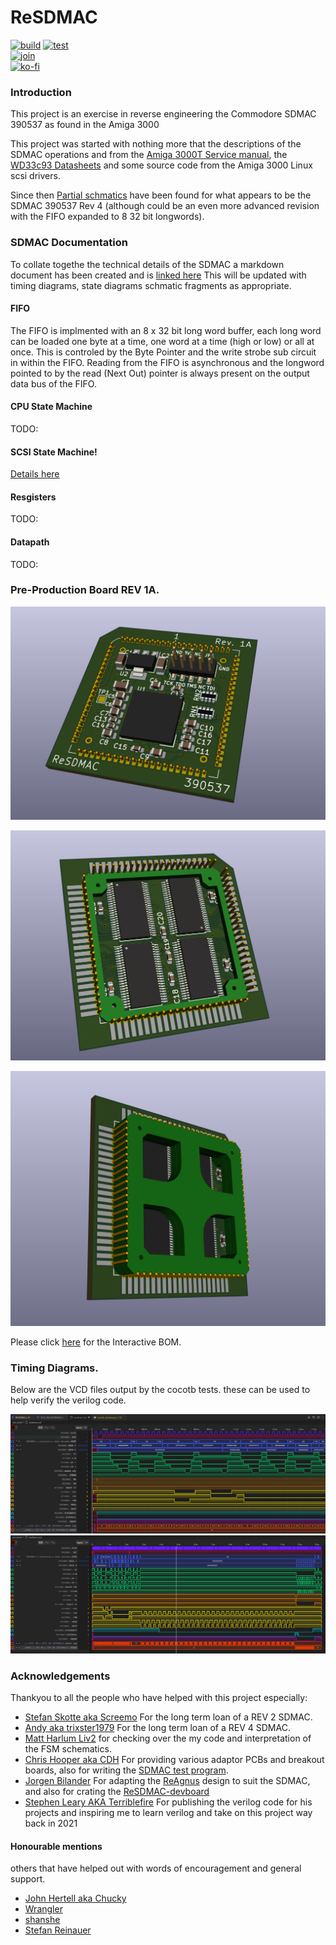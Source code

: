 # ReSDMAC

[![build](https://github.com/mbtaylor1982/RE-SDMAC/actions/workflows/build.yml/badge.svg)](https://github.com/mbtaylor1982/RE-SDMAC/actions/workflows/build.yml)
[![test](https://github.com/mbtaylor1982/ReSDMAC/actions/workflows/test.yml/badge.svg)](https://github.com/mbtaylor1982/ReSDMAC/actions/workflows/test.yml)  
[![join](https://dcbadge.vercel.app/api/server/PxHb69nY3q)](https://discord.gg/PxHb69nY3q)  
[![ko-fi](https://ko-fi.com/img/githubbutton_sm.svg)](https://ko-fi.com/L3L4XGH2R)  

### Introduction

This project is an exercise in reverse engineering the Commodore SDMAC 390537 as found in the Amiga 3000

This project was started with nothing more that the descriptions of the SDMAC operations and from the [Amiga 3000T Service manual](Docs/Commodore/Commodore_A3000T_Service_Manual.pdf), the [WD33c93 Datasheets](Docs/WD33C93/WD33C93B_WesternDigital.pdf) and some source code from the Amiga 3000 Linux scsi drivers.

Since then [Partial schmatics](Docs/Commodore/SDMAC%20Partial%20Schmatics/sdmac01.pdf) have been found for what appears to be the SDMAC 390537 Rev 4 (although could be an even more advanced revision with the FIFO expanded to 8 32  bit longwords).

### SDMAC Documentation

To collate togethe the technical details of the SDMAC a markdown document has been created and is [linked here](Docs/SDMAC.md)
This will be updated with timing diagrams, state diagrams schmatic fragments as appropriate.


#### FIFO

The FIFO is implmented with an 8 x 32 bit long word buffer, each long word can be loaded one byte at a time, one word at a time (high or low) or all at once. This is controled by the Byte Pointer and the write strobe sub circuit in within the FIFO. Reading from the FIFO is asynchronous and the longword pointed to by the read (Next Out) pointer is always present on the output data bus of the FIFO.

#### CPU State Machine
TODO:
#### SCSI State Machine!
[Details here](RTL/SCSI_SM/README.md)

#### Resgisters
TODO:
#### Datapath
TODO:


### Pre-Production Board REV 1A.

![ReSDMAC Rev1a Front](assets/ReSDMAC_Rev1aFront.png "ReSDMAC Rev1a Front")

![ReSDMAC Rev1a Back](assets/ReSDMAC_Rev1aBack.png "ReSDMAC Rev1a back")

![ReSDMAC Rev1a Plug](assets/ReSDMAC_Rev1aPlug.png "ReSDMAC Rev1a Plug")

Please click [here](KiCad/bom/ibom.html) for the Interactive BOM.


### Timing Diagrams.
 Below are the VCD files output by the cocotb tests. these can be used to help verify the verilog code.

![Register access timing](assets/VCD1.png "Register access timing")
![DMA cycle timing](assets/VCD2.png "DMA cycle timing")

### Acknowledgements
Thankyou to all the people who have helped with this project especially:

- [Stefan Skotte aka Screemo](https://github.com/stefanskotte) For the long term loan of a REV 2 SDMAC.
- [Andy aka trixster1979](https://github.com/trixster1979) For the long term loan of a REV 4 SDMAC.
- [Matt Harlum Liv2](https://github.com/LIV2) for checking over the my code and interpretation of the FSM schematics.
- [Chris Hooper aka CDH](https://github.com/cdhooper) For providing various adaptor PCBs and breakout boards, also for writing the [SDMAC test program](https://github.com/cdhooper/amiga_sdmac_test).
- [Jorgen Bilander](https://github.com/jbilander) For adapting the [ReAgnus](https://github.com/jbilander/ReAgnus) design to suit the SDMAC, and also for crating the [ReSDMAC-devboard](https://github.com/jbilander/ReSDMAC-devboard)
- [Stephen Leary AKA Terriblefire](https://github.com/terriblefire/) For publishing the verilog code for his projects and inspiring me to learn verilog and take on this project way back in 2021

#### Honourable mentions
others that have helped out with words of encouragement and general support.
 - [John Hertell aka Chucky](https://github.com/ChuckyGang)
 - [Wrangler](https://github.com/Wrangler491)
 - [shanshe](https://github.com/shanshe)
 - [Stefan Reinauer](https://github.com/reinauer)
  